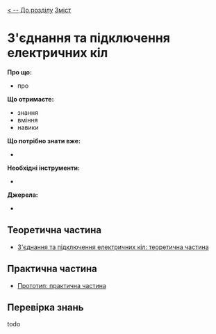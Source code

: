 [< -- До розділу](../README.md)         [Зміст](../../contents.md)

# З'єднання та підключення електричних кіл

**Про що:**

- про 

**Що отримаєте:**

- знання 
- вміння 
- навики 

**Що потрібно знати вже:**

- 

**Необхідні інструменти:**

- 

**Джерела:** 

- 

## Теоретична частина

- [З'єднання та підключення електричних кіл: теоретична частина](teor.md)

## Практична частина

- [Прототип: практична частина](lab.md)

## Перевірка знань

todo